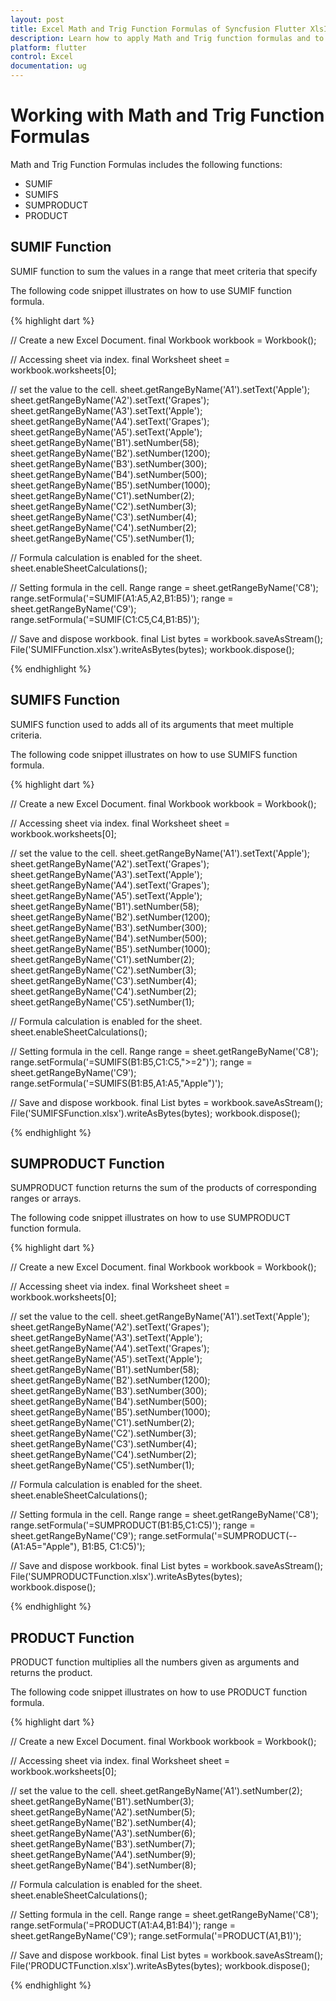 ```yaml
---
layout: post
title: Excel Math and Trig Function Formulas of Syncfusion Flutter XlsIO.
description: Learn how to apply Math and Trig function formulas and to calculate value in the cells of Excel worksheet using Syncfusion Flutter XlsIO. 
platform: flutter
control: Excel
documentation: ug
---
```


# Working with Math and Trig Function Formulas

Math and Trig Function Formulas includes the following functions:

* SUMIF
* SUMIFS
* SUMPRODUCT
* PRODUCT

## SUMIF Function

SUMIF function to sum the values in a range that meet criteria that specify

The following code snippet illustrates on how to use SUMIF function formula.

{% highlight dart %}

// Create a new Excel Document.
final Workbook workbook = Workbook();

// Accessing sheet via index.
final Worksheet sheet = workbook.worksheets[0];

// set the value to the cell.
sheet.getRangeByName('A1').setText('Apple');
sheet.getRangeByName('A2').setText('Grapes');
sheet.getRangeByName('A3').setText('Apple');
sheet.getRangeByName('A4').setText('Grapes');
sheet.getRangeByName('A5').setText('Apple');
sheet.getRangeByName('B1').setNumber(58);
sheet.getRangeByName('B2').setNumber(1200);
sheet.getRangeByName('B3').setNumber(300);
sheet.getRangeByName('B4').setNumber(500);
sheet.getRangeByName('B5').setNumber(1000);
sheet.getRangeByName('C1').setNumber(2);
sheet.getRangeByName('C2').setNumber(3);
sheet.getRangeByName('C3').setNumber(4);
sheet.getRangeByName('C4').setNumber(2);
sheet.getRangeByName('C5').setNumber(1);

// Formula calculation is enabled for the sheet.
sheet.enableSheetCalculations();

// Setting formula in the cell.
Range range = sheet.getRangeByName('C8');
range.setFormula('=SUMIF(A1:A5,A2,B1:B5)');
range = sheet.getRangeByName('C9');
range.setFormula('=SUMIF(C1:C5,C4,B1:B5)');

// Save and dispose workbook.
final List<int> bytes = workbook.saveAsStream();
File('SUMIFFunction.xlsx').writeAsBytes(bytes);
workbook.dispose();

{% endhighlight %}

## SUMIFS Function

SUMIFS function used to adds all of its arguments that meet multiple criteria.

The following code snippet illustrates on how to use SUMIFS function formula.

{% highlight dart %}

// Create a new Excel Document.
final Workbook workbook = Workbook();

// Accessing sheet via index.
final Worksheet sheet = workbook.worksheets[0];

// set the value to the cell.
sheet.getRangeByName('A1').setText('Apple');
sheet.getRangeByName('A2').setText('Grapes');
sheet.getRangeByName('A3').setText('Apple');
sheet.getRangeByName('A4').setText('Grapes');
sheet.getRangeByName('A5').setText('Apple');
sheet.getRangeByName('B1').setNumber(58);
sheet.getRangeByName('B2').setNumber(1200);
sheet.getRangeByName('B3').setNumber(300);
sheet.getRangeByName('B4').setNumber(500);
sheet.getRangeByName('B5').setNumber(1000);
sheet.getRangeByName('C1').setNumber(2);
sheet.getRangeByName('C2').setNumber(3);
sheet.getRangeByName('C3').setNumber(4);
sheet.getRangeByName('C4').setNumber(2);
sheet.getRangeByName('C5').setNumber(1);

// Formula calculation is enabled for the sheet.
sheet.enableSheetCalculations();

// Setting formula in the cell.
Range range = sheet.getRangeByName('C8');
range.setFormula('=SUMIFS(B1:B5,C1:C5,\">=2\")');
range = sheet.getRangeByName('C9');
range.setFormula('=SUMIFS(B1:B5,A1:A5,\"Apple\")');

// Save and dispose workbook.
final List<int> bytes = workbook.saveAsStream();
File('SUMIFSFunction.xlsx').writeAsBytes(bytes);
workbook.dispose();

{% endhighlight %}

## SUMPRODUCT Function

SUMPRODUCT function returns the sum of the products of corresponding ranges or arrays.

The following code snippet illustrates on how to use SUMPRODUCT function formula.

{% highlight dart %}

// Create a new Excel Document.
final Workbook workbook = Workbook();

// Accessing sheet via index.
final Worksheet sheet = workbook.worksheets[0];

// set the value to the cell.
sheet.getRangeByName('A1').setText('Apple');
sheet.getRangeByName('A2').setText('Grapes');
sheet.getRangeByName('A3').setText('Apple');
sheet.getRangeByName('A4').setText('Grapes');
sheet.getRangeByName('A5').setText('Apple');
sheet.getRangeByName('B1').setNumber(58);
sheet.getRangeByName('B2').setNumber(1200);
sheet.getRangeByName('B3').setNumber(300);
sheet.getRangeByName('B4').setNumber(500);
sheet.getRangeByName('B5').setNumber(1000);
sheet.getRangeByName('C1').setNumber(2);
sheet.getRangeByName('C2').setNumber(3);
sheet.getRangeByName('C3').setNumber(4);
sheet.getRangeByName('C4').setNumber(2);
sheet.getRangeByName('C5').setNumber(1);

// Formula calculation is enabled for the sheet.
sheet.enableSheetCalculations();

// Setting formula in the cell.
Range range = sheet.getRangeByName('C8');
range.setFormula('=SUMPRODUCT(B1:B5,C1:C5)');
range = sheet.getRangeByName('C9');
range.setFormula('=SUMPRODUCT(--(A1:A5=\"Apple\"), B1:B5, C1:C5)');

// Save and dispose workbook.
final List<int> bytes = workbook.saveAsStream();
File('SUMPRODUCTFunction.xlsx').writeAsBytes(bytes);
workbook.dispose();

{% endhighlight %}

## PRODUCT Function

PRODUCT function multiplies all the numbers given as arguments and returns the product.

The following code snippet illustrates on how to use PRODUCT function formula.

{% highlight dart %}

// Create a new Excel Document.
final Workbook workbook = Workbook();

// Accessing sheet via index.
final Worksheet sheet = workbook.worksheets[0];

// set the value to the cell.
sheet.getRangeByName('A1').setNumber(2);
sheet.getRangeByName('B1').setNumber(3);
sheet.getRangeByName('A2').setNumber(5);
sheet.getRangeByName('B2').setNumber(4);
sheet.getRangeByName('A3').setNumber(6);
sheet.getRangeByName('B3').setNumber(7);
sheet.getRangeByName('A4').setNumber(9);
sheet.getRangeByName('B4').setNumber(8);

// Formula calculation is enabled for the sheet.
sheet.enableSheetCalculations();

// Setting formula in the cell.
Range range = sheet.getRangeByName('C8');
range.setFormula('=PRODUCT(A1:A4,B1:B4)');
range = sheet.getRangeByName('C9');
range.setFormula('=PRODUCT(A1,B1)');

// Save and dispose workbook.
final List<int> bytes = workbook.saveAsStream();
File('PRODUCTFunction.xlsx').writeAsBytes(bytes);
workbook.dispose();

{% endhighlight %}


